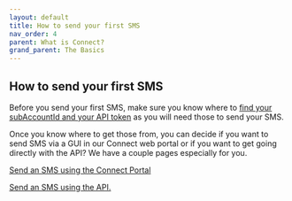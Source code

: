 ```yaml
---
layout: default
title: How to send your first SMS
nav_order: 4
parent: What is Connect?
grand_parent: The Basics
---
```


## How to send your first SMS

Before you send your first SMS, make sure you know where to [find your subAccountId and your API token](/cpaas-wiki/docs/basics/apikey) as you will need those to send your SMS.

Once you know where to get those from, you can decide if you want to send SMS via a GUI in our Connect web portal or if you want to get going directly with the API?
We have a couple pages especially for you.

[Send an SMS using the Connect Portal](https://mlwrogers.github.io/cpaas-wiki/docs/sms/send_single_outbound_sms_connect/)

[Send an SMS using the API.](https://mlwrogers.github.io/cpaas-wiki/docs/sms/send_single_outbound_sms/)
